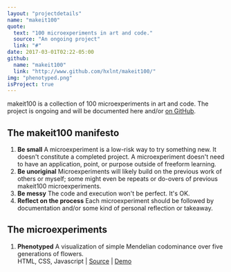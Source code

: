 ```yaml
---
layout: "projectdetails"
name: "makeit100"
quote: 
  text: "100 microexperiments in art and code."
  source: "An ongoing project"
  link: "#"
date: 2017-03-01T02:22-05:00
github: 
  name: "makeit100"
  link: "http://www.github.com/hxlnt/makeit100/"
img: "phenotyped.png"
isProject: true
---
```


makeit100 is a collection of 100 microexperiments in art and code. The project is ongoing and will be documented here and/or [on GitHub](http://www.github.com/hxlnt/makeit100).

## The makeit100 manifesto

1. **Be small** A microexperiment is a low-risk way to try something new. It doesn't constitute a completed project. A microexperiment doesn't need to have an application, point, or purpose outside of freeform learning.
2. **Be unoriginal** Microexperiments will likely build on the previous work of others or myself; some might even be repeats or do-overs of previous makeit100 microexperiments.
3. **Be messy** The code and execution won't be perfect. It's OK.
4. **Reflect on the process** Each microexperiment should be followed by documentation and/or some kind of personal reflection or takeaway.

## The microexperiments

1. **Phenotyped** A visualization of simple Mendelian codominance over five generations of flowers.<BR>HTML, CSS, Javascript | [Source](http://www.github.com/hxlnt/makeit100/001%20Phenotyped/) | [Demo](http://rawgit.com/hxlnt/makeit100/master/001%20Phenotyped/index.html)
